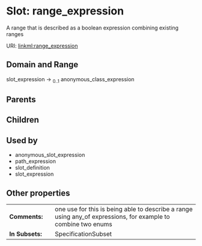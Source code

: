 
# Slot: range_expression


A range that is described as a boolean expression combining existing ranges

URI: [linkml:range_expression](https://w3id.org/linkml/range_expression)


## Domain and Range

slot_expression &#8594;  <sub>0..1</sub> anonymous_class_expression

## Parents


## Children


## Used by

 * anonymous_slot_expression
 * path_expression
 * slot_definition
 * slot_expression

## Other properties

|  |  |  |
| --- | --- | --- |
| **Comments:** | | one use for this is being able to describe a range using any_of expressions, for example to combine two enums |
| **In Subsets:** | | SpecificationSubset |

